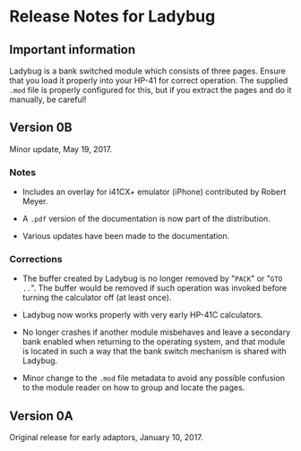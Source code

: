 # Release Notes for Ladybug

## Important information

Ladybug is a bank switched module which consists of three pages. Ensure that you load it properly into your HP-41 for correct operation. The supplied `.mod` file is properly configured for this, but if you extract the pages and do it manually, be careful!


## Version 0B

Minor update, May 19, 2017.

### Notes

* Includes an overlay for i41CX+ emulator (iPhone) contributed by Robert Meyer.

* A `.pdf` version of the documentation is now part of the distribution.

* Various updates have been made to the documentation.

### Corrections

* The buffer created by Ladybug is no longer removed by "`PACK`" or "`GTO ..`". The buffer would be removed if such operation was invoked before turning the calculator off (at least once).

* Ladybug now works properly with very early HP-41C calculators.

* No longer crashes if another module misbehaves and leave a secondary bank enabled when returning to the operating system, and that module is located in such a way that the bank switch mechanism is shared with Ladybug.

* Minor change to the `.mod` file metadata to avoid any possible confusion to the module reader on how to group and locate the pages.


## Version 0A

Original release for early adaptors, January 10, 2017.
